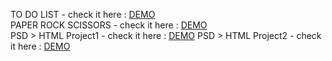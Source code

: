 TO DO LIST - check it here : [DEMO](https://blady11.github.io/ToDoList/)<br>
PAPER ROCK SCISSORS - check it here : [DEMO](https://blady11.github.io/PRSGame/)<br>
PSD > HTML Project1 - check it here : [DEMO](https://blady11.github.io/PSDProject1/)
PSD > HTML Project2 - check it here : [DEMO](https://blady11.github.io/PSDProject2/)
